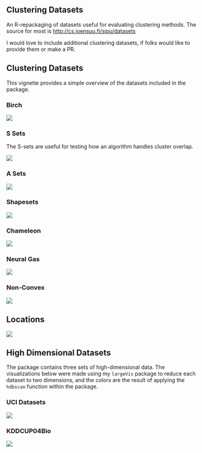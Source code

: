 
<!-- README.md is generated from README.Rmd. Please edit that file -->
Clustering Datasets
-------------------

An R-repackaging of datasets useful for evaluating clustering methods. The source for most is <http://cs.joensuu.fi/sipu/datasets>

I would love to include additional clustering datasets, if folks would like to provide them or make a PR.

Clustering Datasets
-------------------

This vignette provides a simple overview of the datasets included in the package.

### Birch

![](README-birch-1.png)

### S Sets

The S-sets are useful for testing how an algorithm handles cluster overlap.

![](README-ssets-1.png)

### A Sets

![](README-asets-1.png)

### Shapesets

![](README-shapesets-1.png)

### Chameleon

![](README-t48k-1.png)

### Neural Gas

![](README-neuralgas-1.png)

### Non-Convex

![](README-nonconvex-1.png)

Locations
---------

![](README-mopsi-1.png)

High Dimensional Datasets
-------------------------

The package contains three sets of high-dimensional data. The visualizations below were made using my `largeVis` package to reduce each dataset to two dimensions, and the colors are the result of applying the `hdbscan` function within the package.

### UCI Datasets

![](README-highd1-1.png)

### KDDCUP04Bio

![](README-showkdcupbio-1.png)

